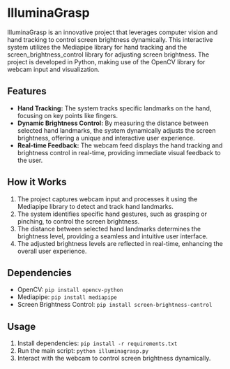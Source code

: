 # IlluminaGrasp

IlluminaGrasp is an innovative project that leverages computer vision and hand tracking to control screen brightness dynamically. This interactive system utilizes the Mediapipe library for hand tracking and the screen_brightness_control library for adjusting screen brightness. The project is developed in Python, making use of the OpenCV library for webcam input and visualization.

## Features
- **Hand Tracking:** The system tracks specific landmarks on the hand, focusing on key points like fingers.
- **Dynamic Brightness Control:** By measuring the distance between selected hand landmarks, the system dynamically adjusts the screen brightness, offering a unique and interactive user experience.
- **Real-time Feedback:** The webcam feed displays the hand tracking and brightness control in real-time, providing immediate visual feedback to the user.

## How it Works
1. The project captures webcam input and processes it using the Mediapipe library to detect and track hand landmarks.
2. The system identifies specific hand gestures, such as grasping or pinching, to control the screen brightness.
3. The distance between selected hand landmarks determines the brightness level, providing a seamless and intuitive user interface.
4. The adjusted brightness levels are reflected in real-time, enhancing the overall user experience.

## Dependencies
- OpenCV: `pip install opencv-python`
- Mediapipe: `pip install mediapipe`
- Screen Brightness Control: `pip install screen-brightness-control`

## Usage

1. Install dependencies: `pip install -r requirements.txt`
2. Run the main script: `python illuminagrasp.py`
3. Interact with the webcam to control screen brightness dynamically.
